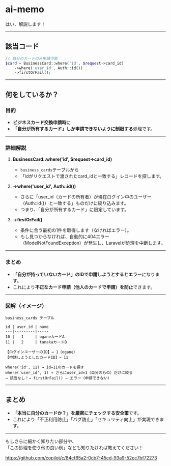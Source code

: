 


# ai-memo

はい、解説します！

---

## 該当コード

```php
// 自分のカードのみ申請可能
$card = BusinessCard::where('id', $request->card_id)
    ->where('user_id', Auth::id())
    ->firstOrFail();
```

---

## 何をしているか？

### 目的
- **ビジネスカード交換申請時**に
- **「自分が所有するカード」しか申請できないように制限する**処理です。

---

### 詳細解説

1. **BusinessCard::where('id', $request->card_id)**
    - `business_cards`テーブルから
    - 「idがリクエストで渡されたcard_idと一致する」レコードを探します。

2. **->where('user_id', Auth::id())**
    - さらに「user_id（カードの所有者）が現在ログイン中のユーザー（Auth::id()）と一致する」ものだけに絞り込みます。
    - つまり、「自分が所有するカード」に限定しています。

3. **->firstOrFail()**
    - 条件に合う最初の1件を取得します（なければエラー）。
    - もし見つからなければ、自動的に404エラー（ModelNotFoundException）が発生し、Laravelが処理を中断します。

---

### まとめ

- **「自分が持っていないカード」のIDで申請しようとするとエラー**になります。
- これにより**不正なカード申請（他人のカードで申請）を防止**できます。

---

### 図解（イメージ）

```
business_cards テーブル

id | user_id | name
---|---------|-----
10 |   1     | oganeカードA
11 |   2     | tanakaカードB

【ログインユーザーのID】→ 1（ogane）
【申請しようとしたカードID】→ 11

where('id', 11) → id=11のカードを探す
where('user_id', 1) → さらにuser_id=1（自分のもの）だけに絞る
→ 該当なし！→ firstOrFail() → エラー（申請できない）
```

---

## まとめ

- **「本当に自分のカードか？」を厳密にチェックする安全策**です。
- これにより「不正利用防止」「バグ防止」「セキュリティ向上」が実現できます。

---

もしさらに細かく知りたい部分や、  
「この処理を使う他の良い例」なども知りたければ教えてください！

https://github.com/copilot/c/84cf65a2-0cb7-45cd-93a9-52ec7bf72273
